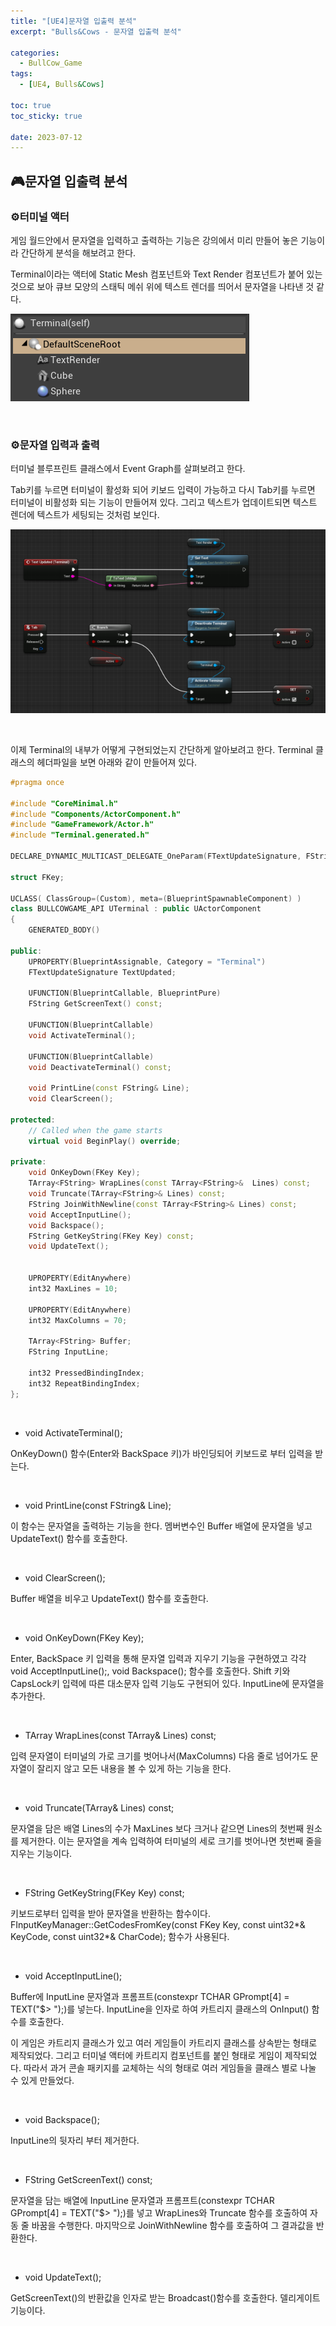 ```yaml
---
title: "[UE4]문자열 입출력 분석"
excerpt: "Bulls&Cows - 문자열 입출력 분석"

categories:
  - BullCow_Game
tags:
  - [UE4, Bulls&Cows]

toc: true
toc_sticky: true

date: 2023-07-12
---
```


## 🎮문자열 입출력 분석
### ⚙️터미널 액터
게임 월드안에서 문자열을 입력하고 출력하는 기능은 강의에서 미리 만들어 놓은 기능이라 간단하게 분석을 해보려고 한다.

Terminal이라는 액터에 Static Mesh 컴포넌트와 Text Render 컴포넌트가 붙어 있는 것으로 보아 큐브 모양의 스태틱 메쉬 위에 텍스트 렌더를 띄어서 문자열을 나타낸 것 같다.

![TerminalActor](\assets\images\BullCow\Terminal.png)

<br>

### ⚙️문자열 입력과 출력

터미널 블루프린트 클래스에서 Event Graph를 살펴보려고 한다.

Tab키를 누르면 터미널이 활성화 되어 키보드 입력이 가능하고 다시 Tab키를 누르면 터미널이 비활성화 되는 기능이 만들어져 있다. 그리고 텍스트가 업데이트되면 텍스트 렌더에 텍스트가 세팅되는 것처럼 보인다.

![TerminalBlueprint](\assets\images\BullCow\TerminalBlueprint.png)

<br>

이제 Terminal의 내부가 어떻게 구현되었는지 간단하게 알아보려고 한다. Terminal 클래스의 헤더파일을 보면 아래와 같이 만들어져 있다.

```cpp
#pragma once

#include "CoreMinimal.h"
#include "Components/ActorComponent.h"
#include "GameFramework/Actor.h"
#include "Terminal.generated.h"

DECLARE_DYNAMIC_MULTICAST_DELEGATE_OneParam(FTextUpdateSignature, FString, Text);

struct FKey;

UCLASS( ClassGroup=(Custom), meta=(BlueprintSpawnableComponent) )
class BULLCOWGAME_API UTerminal : public UActorComponent
{
	GENERATED_BODY()

public:
	UPROPERTY(BlueprintAssignable, Category = "Terminal")
	FTextUpdateSignature TextUpdated;

	UFUNCTION(BlueprintCallable, BlueprintPure)
	FString GetScreenText() const;

	UFUNCTION(BlueprintCallable)
	void ActivateTerminal();

	UFUNCTION(BlueprintCallable)
	void DeactivateTerminal() const;

	void PrintLine(const FString& Line);
	void ClearScreen();

protected:
	// Called when the game starts
	virtual void BeginPlay() override;

private:
	void OnKeyDown(FKey Key);
	TArray<FString> WrapLines(const TArray<FString>&  Lines) const;
	void Truncate(TArray<FString>& Lines) const;
	FString JoinWithNewline(const TArray<FString>& Lines) const;
	void AcceptInputLine();
	void Backspace();
	FString GetKeyString(FKey Key) const;
	void UpdateText();


	UPROPERTY(EditAnywhere)
	int32 MaxLines = 10;

	UPROPERTY(EditAnywhere)
	int32 MaxColumns = 70;

	TArray<FString> Buffer;
	FString InputLine;

	int32 PressedBindingIndex;
	int32 RepeatBindingIndex;
};
```

<br>

* void ActivateTerminal();

OnKeyDown() 함수(Enter와 BackSpace 키)가 바인딩되어 키보드로 부터 입력을 받는다.

<br>

* void PrintLine(const FString& Line);

이 함수는 문자열을 출력하는 기능을 한다. 멤버변수인 Buffer 배열에 문자열을 넣고 UpdateText() 함수를 호출한다.

<br>

* void ClearScreen();

Buffer 배열을 비우고 UpdateText() 함수를 호출한다.

<br>

* void OnKeyDown(FKey Key);

Enter, BackSpace 키 입력을 통해 문자열 입력과 지우기 기능을 구현하였고 각각 void AcceptInputLine();, void Backspace(); 함수를 호출한다. Shift 키와 CapsLock키 입력에 따른 대소문자 입력 기능도 구현되어 있다. InputLine에 문자열을 추가한다.

<br>

* TArray<FString> WrapLines(const TArray<FString>&  Lines) const;

입력 문자열이 터미널의 가로 크기를 벗어나서(MaxColumns) 다음 줄로 넘어가도 문자열이 잘리지 않고 모든 내용을 볼 수 있게 하는 기능을 한다.

<br>

* void Truncate(TArray<FString>& Lines) const;

문자열을 담은 배열 Lines의 수가 MaxLines 보다 크거나 같으면 Lines의 첫번째 원소를 제거한다. 이는 문자열을 계속 입력하여 터미널의 세로 크기를 벗어나면 첫번째 줄을 지우는 기능이다.

<br>

* FString GetKeyString(FKey Key) const;

키보드로부터 입력을 받아 문자열을 반환하는 함수이다. FInputKeyManager::GetCodesFromKey(const FKey Key, const uint32*& KeyCode, const uint32*& CharCode); 함수가 사용된다.

<br>

* void AcceptInputLine();

Buffer에 InputLine 문자열과 프롬프트(constexpr TCHAR GPrompt[4] = TEXT("$> ");)를 넣는다. InputLine을 인자로 하여 카트리지 클래스의 OnInput() 함수를 호출한다.

이 게임은 카트리지 클래스가 있고 여러 게임들이 카트리지 클래스를 상속받는 형태로 제작되었다. 그리고 터미널 액터에 카트리지 컴포넌트를 붙인 형태로 게임이 제작되었다. 따라서 과거 콘솔 패키지를 교체하는 식의 형태로 여러 게임들을 클래스 별로 나눌 수 있게 만들었다.

<br>

* void Backspace();

InputLine의 뒷자리 부터 제거한다.

<br>

* FString GetScreenText() const;

문자열을 담는 배열에 InputLine 문자열과 프롬프트(constexpr TCHAR GPrompt[4] = TEXT("$> ");)를 넣고 WrapLines와 Truncate 함수를 호출하여 자동 줄 바꿈을 수행한다. 마지막으로 JoinWithNewline 함수를 호출하여 그 결과값을 반환한다.

<br>

* void UpdateText();

GetScreenText()의 반환값을 인자로 받는 Broadcast()함수를 호출한다. 델리게이트 기능이다.

<br><br>